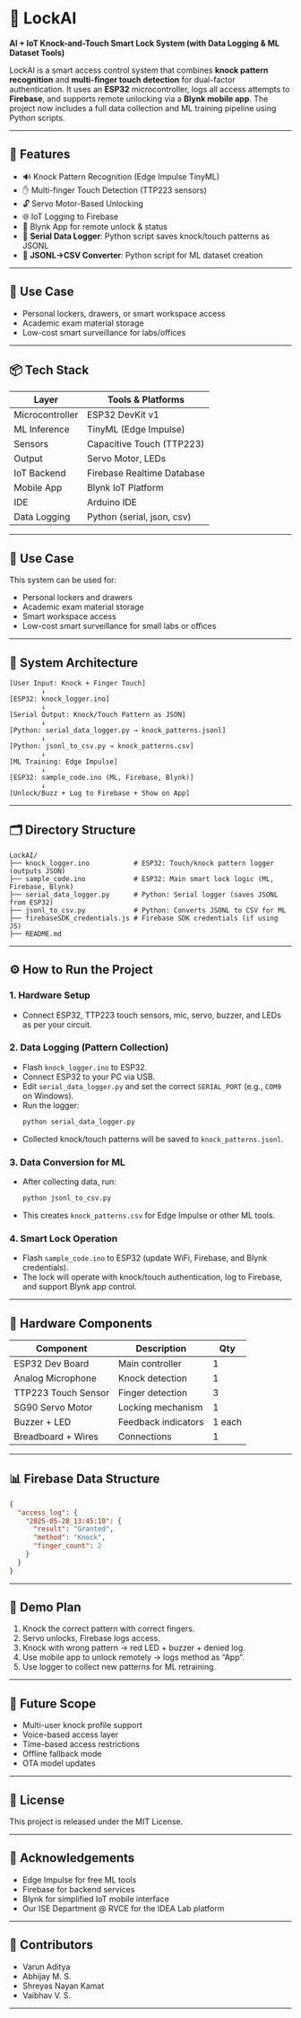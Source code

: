 # 🔐 LockAI

**AI + IoT Knock-and-Touch Smart Lock System (with Data Logging & ML Dataset Tools)**

LockAI is a smart access control system that combines **knock pattern recognition** and **multi-finger touch detection** for dual-factor authentication. It uses an **ESP32** microcontroller, logs all access attempts to **Firebase**, and supports remote unlocking via a **Blynk mobile app**. The project now includes a full data collection and ML training pipeline using Python scripts.

---

## 🚀 Features

* 🔊 Knock Pattern Recognition (Edge Impulse TinyML)
* ✋ Multi-finger Touch Detection (TTP223 sensors)
* 🔓 Servo Motor-Based Unlocking
* 🌐 IoT Logging to Firebase
* 📱 Blynk App for remote unlock & status
* 📝 **Serial Data Logger**: Python script saves knock/touch patterns as JSONL
* 🔄 **JSONL→CSV Converter**: Python script for ML dataset creation

---

## 🎯 Use Case

* Personal lockers, drawers, or smart workspace access
* Academic exam material storage
* Low-cost smart surveillance for labs/offices

---

## 📦 Tech Stack

| Layer           | Tools & Platforms                     |
| --------------- | ------------------------------------- |
| Microcontroller | ESP32 DevKit v1                       |
| ML Inference    | TinyML (Edge Impulse)                 |
| Sensors         | Capacitive Touch (TTP223) |
| Output          | Servo Motor, LEDs             |
| IoT Backend     | Firebase Realtime Database            |
| Mobile App      | Blynk IoT Platform                    |
| IDE             | Arduino IDE                           |
| Data Logging    | Python (serial, json, csv)            |

---

## 🎯 Use Case

This system can be used for:

* Personal lockers and drawers
* Academic exam material storage
* Smart workspace access
* Low-cost smart surveillance for small labs or offices

---

## 🧠 System Architecture

```
[User Input: Knock + Finger Touch]
        ↓
[ESP32: knock_logger.ino]
        ↓
[Serial Output: Knock/Touch Pattern as JSON]
        ↓
[Python: serial_data_logger.py → knock_patterns.jsonl]
        ↓
[Python: jsonl_to_csv.py → knock_patterns.csv]
        ↓
[ML Training: Edge Impulse]
        ↓
[ESP32: sample_code.ino (ML, Firebase, Blynk)]
        ↓
[Unlock/Buzz + Log to Firebase + Show on App]
```

---

## 🗂 Directory Structure

```
LockAI/
├── knock_logger.ino           # ESP32: Touch/knock pattern logger (outputs JSON)
├── sample_code.ino            # ESP32: Main smart lock logic (ML, Firebase, Blynk)
├── serial_data_logger.py      # Python: Serial logger (saves JSONL from ESP32)
├── jsonl_to_csv.py            # Python: Converts JSONL to CSV for ML
├── firebaseSDK_credentials.js # Firebase SDK credentials (if using JS)
├── README.md
```

---

## ⚙️ How to Run the Project

### 1. Hardware Setup
- Connect ESP32, TTP223 touch sensors, mic, servo, buzzer, and LEDs as per your circuit.

### 2. Data Logging (Pattern Collection)
- Flash `knock_logger.ino` to ESP32.
- Connect ESP32 to your PC via USB.
- Edit `serial_data_logger.py` and set the correct `SERIAL_PORT` (e.g., `COM9` on Windows).
- Run the logger:
  ```bash
  python serial_data_logger.py
  ```
- Collected knock/touch patterns will be saved to `knock_patterns.jsonl`.

### 3. Data Conversion for ML
- After collecting data, run:
  ```bash
  python jsonl_to_csv.py
  ```
- This creates `knock_patterns.csv` for Edge Impulse or other ML tools.

### 4. Smart Lock Operation
- Flash `sample_code.ino` to ESP32 (update WiFi, Firebase, and Blynk credentials).
- The lock will operate with knock/touch authentication, log to Firebase, and support Blynk app control.

---

## 🔧 Hardware Components

| Component           | Description         | Qty    |
| ------------------- | ------------------- | ------ |
| ESP32 Dev Board     | Main controller     | 1      |
| Analog Microphone   | Knock detection     | 1      |
| TTP223 Touch Sensor | Finger detection    | 3      |
| SG90 Servo Motor    | Locking mechanism   | 1      |
| Buzzer + LED        | Feedback indicators | 1 each |
| Breadboard + Wires  | Connections         | 1      |

---

## 📊 Firebase Data Structure

```json
{
  "access_log": {
    "2025-05-28_13:45:10": {
      "result": "Granted",
      "method": "Knock",
      "finger_count": 2
    }
  }
}
```

---

## 🧪 Demo Plan

1. Knock the correct pattern with correct fingers.
2. Servo unlocks, Firebase logs access.
3. Knock with wrong pattern → red LED + buzzer + denied log.
4. Use mobile app to unlock remotely → logs method as “App”.
5. Use logger to collect new patterns for ML retraining.

---

## 🌱 Future Scope

* Multi-user knock profile support
* Voice-based access layer
* Time-based access restrictions
* Offline fallback mode
* OTA model updates

---

## 🧾 License

This project is released under the MIT License.

---

## 🙌 Acknowledgements

* Edge Impulse for free ML tools
* Firebase for backend services
* Blynk for simplified IoT mobile interface
* Our ISE Department @ RVCE for the IDEA Lab platform

---

## 🤝 Contributors

* Varun Aditya
* Abhijay M. S.
* Shreyas Nayan Kamat
* Vaibhav V. S.

---
